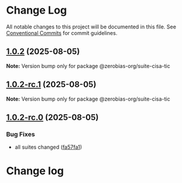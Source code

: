 # Change Log

All notable changes to this project will be documented in this file.
See [Conventional Commits](https://conventionalcommits.org) for commit guidelines.

## [1.0.2](https://github.com/zerobias-org/suite/compare/@zerobias-org/suite-cisa-tic@1.0.2-rc.1...@zerobias-org/suite-cisa-tic@1.0.2) (2025-08-05)

**Note:** Version bump only for package @zerobias-org/suite-cisa-tic





## [1.0.2-rc.1](https://github.com/zerobias-org/suite/compare/@zerobias-org/suite-cisa-tic@1.0.2-rc.0...@zerobias-org/suite-cisa-tic@1.0.2-rc.1) (2025-08-05)

**Note:** Version bump only for package @zerobias-org/suite-cisa-tic





## [1.0.2-rc.0](https://github.com/zerobias-org/suite/compare/@zerobias-org/suite-cisa-tic@1.0.1...@zerobias-org/suite-cisa-tic@1.0.2-rc.0) (2025-08-05)


### Bug Fixes

* all suites changed ([fa57fa1](https://github.com/zerobias-org/suite/commit/fa57fa1af7628003297df46b2d7740fe95bd2666))





# Change log
